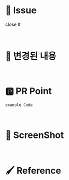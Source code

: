 <!-- 

Title: [prefix] #이슈번호 - 이슈 내용

Prefix

[Add]: 기능과 무관한 코드 추가 (라이브러리 추가, 유틸리티 함수 추가 등)
[Chore]: 그 이외의 잡일/ 버전 코드 수정, 패키지 구조 변경, 파일 이동, 파일이름 변경
[Comment]: 필요한 주석 추가 및 변경
[Del]: 쓸모없는 코드, 주석 삭제
[Design]: 뷰 구현 (UI 관련 코드 추가 및 수정)
[Docs]: README나 WIKI 등의 문서 개정
[Feat]: 새로운 기능 구현
[Fix]: 버그, 오류 해결, 코드 수정
[Merge]: 머지
[Refactor]: 전면 수정이 있을 때 사용합니다
[Remove]: 파일 삭제
[Setting]: 프로젝트 세팅 및 전반적 기능
[Test]: 테스트 코드

-->

# 🩵 Issue
<!-- 작업한 이슈번호를 # 뒤에 붙여주세요. -->
<!-- 종료키워드 close, closes, closed- fix, fixes, fixed- resolve, resolves, resolved -->
close #

<br/>

# 💙 변경된 내용
<!-- 주요 작업 내용이나 리뷰어에게 알릴 메세지를 써주세요 -->

<br/>

# 🅿️ PR Point
<!-- 주요 코드를 써주세요 -->

```swift
example Code
```

<br/>

# 📘 ScreenShot
<!-- 큰 이미지, png 짜를때 재사용하세요.
<img src = "이미지_주소" width = "50%" height = "50%">
-->

<br/>

# 🖌️ Reference

<br/>
